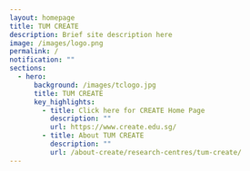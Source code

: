```yaml
---
layout: homepage
title: TUM CREATE
description: Brief site description here
image: /images/logo.png
permalink: /
notification: ""
sections:
  - hero:
      background: /images/tclogo.jpg
      title: TUM CREATE
      key_highlights:
        - title: Click here for CREATE Home Page
          description: ""
          url: https://www.create.edu.sg/
        - title: About TUM CREATE
          description: ""
          url: /about-create/research-centres/tum-create/
---
```

